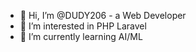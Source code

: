 - 👋 Hi, I’m @DUDY206 - a Web Developer
- 👀 I’m interested in PHP Laravel
- 🌱 I’m currently learning AI/ML

<!---
DUDY206/DUDY206 is a ✨ special ✨ repository because its `README.md` (this file) appears on your GitHub profile.
You can click the Preview link to take a look at your changes.
--->
